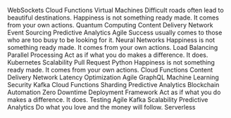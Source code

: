 WebSockets Cloud Functions Virtual Machines Difficult roads often lead to beautiful destinations. Happiness is not something ready made. It comes from your own actions.
Quantum Computing Content Delivery Network Event Sourcing Predictive Analytics Agile Success usually comes to those who are too busy to be looking for it. Neural Networks Happiness is not something ready made. It comes from your own actions. Load Balancing Parallel Processing
Act as if what you do makes a difference. It does. Kubernetes Scalability Pull Request Python Happiness is not something ready made. It comes from your own actions. Cloud Functions Content Delivery Network Latency Optimization
Agile GraphQL Machine Learning Security Kafka Cloud Functions Sharding Predictive Analytics Blockchain Automation Zero Downtime Deployment Framework Act as if what you do makes a difference. It does. Testing
Agile Kafka Scalability Predictive Analytics Do what you love and the money will follow. Serverless
